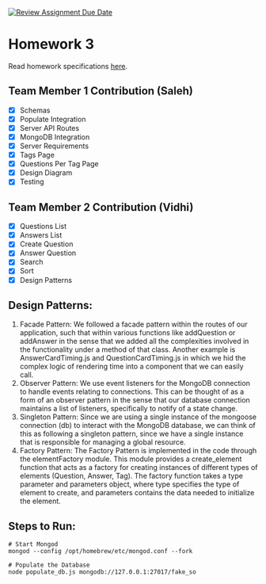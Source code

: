 [![Review Assignment Due Date](https://classroom.github.com/assets/deadline-readme-button-24ddc0f5d75046c5622901739e7c5dd533143b0c8e959d652212380cedb1ea36.svg)](https://classroom.github.com/a/8-yb8gCE)
# Homework 3

Read homework specifications [here](https://northeastern-my.sharepoint.com/:w:/r/personal/j_mitra_northeastern_edu/Documents/cs%205500/CS5500%20Foundations%20of%20Software%20Engineering.docx?d=wf0fe626cdd1e44558d38e6e595b6e433&csf=1&web=1&e=EDdUEu).

## Team Member 1 Contribution (Saleh)
- [X] Schemas
- [X] Populate Integration
- [X] Server API Routes
- [X] MongoDB Integration
- [X] Server Requirements
- [X] Tags Page
- [X] Questions Per Tag Page
- [X] Design Diagram
- [X] Testing

## Team Member 2 Contribution (Vidhi)
- [x] Questions List
- [X] Answers List
- [x] Create Question
- [X] Answer Question
- [X] Search 
- [X] Sort
- [X] Design Patterns

## Design Patterns:
1. Facade Pattern: We followed a facade pattern within the routes of our application, such that within various functions like addQuestion or addAnswer in the sense that we added all the complexities involved in the functionality under a method of that class. Another example is AnswerCardTiming.js and QuestionCardTiming.js in which we hid the complex logic of rendering time into a component that we can easily call.
2. Observer Pattern: We use event listeners for the MongoDB connection to handle events relating to connections. This can be thought of as a form of an observer pattern in the sense that our database connection maintains a list of listeners, specifically to notify of a state change.
3. Singleton Pattern: Since we are using a single instance of the mongoose connection (db) to interact with the MongoDB database, we can think of this as following a singleton pattern, since we have a single instance that is responsible for managing a global resource.
4. Factory Pattern: The Factory Pattern is implemented in the code through the elementFactory module. This module provides a create_element function that acts as a factory for creating instances of different types of elements (Question, Answer, Tag). The factory function takes a type parameter and parameters object, where type specifies the type of element to create, and parameters contains the data needed to initialize the element.

## Steps to Run:

    # Start Mongod
    mongod --config /opt/homebrew/etc/mongod.conf --fork

    # Populate the Database
    node populate_db.js mongodb://127.0.0.1:27017/fake_so